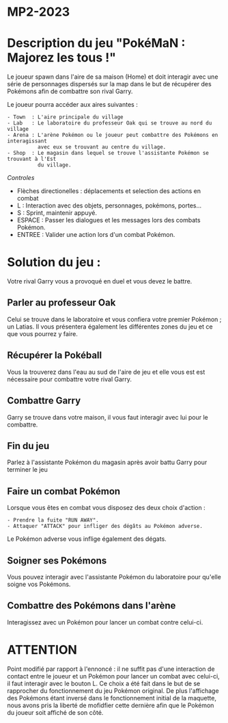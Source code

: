 # MP2-2023

# Description du jeu "PokéMaN : Majorez les tous !"

Le joueur spawn dans l'aire de sa maison (Home) et doit interagir avec une série de personnages dispersés sur la map dans le but de récupérer des Pokémons afin de combattre son rival Garry.

Le joueur pourra accéder aux aires suivantes :

    - Town  : L'aire principale du village
    - Lab   : Le laboratoire du professeur Oak qui se trouve au nord du village
    - Arena : L'arène Pokémon ou le joueur peut combattre des Pokémons en interagissant
              avec eux se trouvant au centre du village. 
    - Shop  : Le magasin dans lequel se trouve l'assistante Pokémon se trouvant à l'Est 
              du village.

*Controles*
- Flèches directionelles : déplacements et selection des actions en combat
- L : Interaction avec des objets, personnages, pokémons, portes...
- S : Sprint, maintenir appuyé.
- ESPACE : Passer les dialogues et les messages lors des combats Pokémon.
- ENTREE : Valider une action lors d'un combat Pokémon.

# Solution du jeu :

Votre rival Garry vous a provoqué en duel et vous devez le battre.

## Parler au professeur Oak 

Celui se trouve dans le laboratoire et vous confiera votre premier Pokémon ; un Latias. Il vous présentera également les différentes zones du jeu et ce que vous pourrez y faire.

## Récupérer la Pokéball 

Vous la trouverez dans l'eau au sud de l'aire de jeu et elle vous est est nécessaire pour combattre votre rival Garry.

## Combattre Garry

Garry se trouve dans votre maison, il vous faut interagir avec lui pour le combattre.

## Fin du jeu 

Parlez à l'assistante Pokémon du magasin  après avoir battu Garry pour terminer le jeu

## Faire un combat Pokémon

Lorsque vous êtes en combat vous disposez des deux choix d'action :

    - Prendre la fuite "RUN AWAY".
    - Attaquer "ATTACK" pour infliger des dégâts au Pokémon adverse.
Le Pokémon adverse vous inflige également des dégats.

## Soigner ses Pokémons 

Vous pouvez interagir avec l'assistante Pokémon du laboratoire pour qu'elle soigne vos Pokémons.

## Combattre des Pokémons dans l'arène

Interagissez avec un Pokémon pour lancer un combat contre celui-ci.

# ATTENTION #

Point modifié par rapport à l'ennoncé : il ne suffit pas d'une interaction de contact entre le joueur et un Pokémon
pour lancer un combat avec celui-ci, il faut interagir avec le bouton L.
Ce choix a été fait dans le but de se rapprocher du fonctionnement du jeu Pokémon original.
De plus l'affichage des Pokémons étant inversé dans le fonctionnement initial de la maquette, 
nous avons pris la liberté de mofidfier cette dernière afin que le Pokémon du joueur soit affiché de son côté.